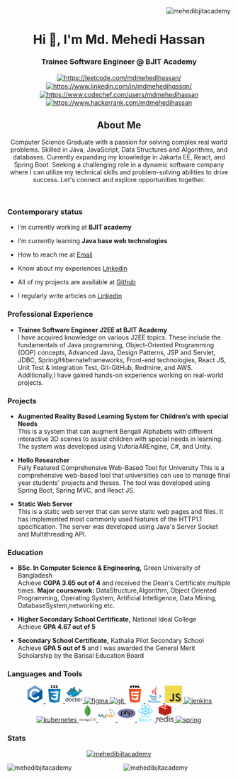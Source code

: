 <p align="right"> <img src="https://komarev.com/ghpvc/?username=mehedibjitacademy&label=Profile%20views&color=0e75b6&style=flat" alt="mehedibjitacademy" /> </p>
<h1 align="center">Hi 👋, I'm Md. Mehedi Hassan</h1>
<h3 align="center">Trainee Software Engineer @ BJIT Academy</h3>
<p align="center">
<a href="https://leetcode.com/mdmehedihassan/" target="blank"><img align="center" src="https://raw.githubusercontent.com/rahuldkjain/github-profile-readme-generator/master/src/images/icons/Social/leet-code.svg" alt="https://leetcode.com/mdmehedihassan/" height="30" width="40" /></a>
<a href="https://www.linkedin.com/in/mdmehedihqssqn/" target="blank"><img align="center" src="https://raw.githubusercontent.com/rahuldkjain/github-profile-readme-generator/master/src/images/icons/Social/linked-in-alt.svg" alt="https://www.linkedin.com/in/mdmehedihqssqn/" height="30" width="40" /></a>
<a href="https://www.codechef.com/users/mdmehedihassan" target="blank"><img align="center" src="https://cdn.jsdelivr.net/npm/simple-icons@3.1.0/icons/codechef.svg" alt="https://www.codechef.com/users/mdmehedihassan" height="30" width="40" /></a>
<a href="https://www.hackerrank.com/mdmehedihassan" target="blank"><img align="center" src="https://raw.githubusercontent.com/rahuldkjain/github-profile-readme-generator/master/src/images/icons/Social/hackerrank.svg" alt="https://www.hackerrank.com/mdmehedihassan" height="30" width="40" /></a>
</p>
<h2 align="center">About Me</h2>
<p align="center">Computer Science Graduate with a passion for solving complex real world problems. Skilled in Java, JavaScript, Data Structures and Algorithms, and databases. Currently expanding my knowledge in Jakarta EE, React, and Spring Boot. Seeking a challenging role in a dynamic software company where I can utilize my technical skills and problem-solving abilities to drive success. Let's connect and explore opportunities together.</p><br>

<h3 align="left">Contemporary status</h3>

- I’m currently working at **BJIT academy**

- I’m currently learning **Java base web technologies**

- How to reach me at <a href="mailto:mdmehedi.hassan@bjitacademy.com">Email</a>
- Know about my experiences [Linkedin](https://www.linkedin.com/in/mdmehedihqssqn)

- All of my projects are available at [Github](https://github.com/mehedibjitacademy)

- I regularly write articles on [Linkedin](https://www.linkedin.com/in/mdmehedihqssqn)
<h3 align="left">Professional Experience</h3>

- <strong>Trainee Software Engineer J2EE at BJIT Academy</strong><br>
  I have acquired knowledge on various J2EE topics. These include the fundamentals of Java programming, Object-Oriented Programming (OOP) concepts, Advanced Java, Design Patterns, JSP and Servlet, JDBC, Spring/Hibernateframeworks, Front-end technologies, React JS, Unit Test & Integration Test, Git-GitHub, Redmine, and AWS. Additionally,I have gained hands-on experience working on real-world projects.

<h3 align="left">Projects</h3>

- <strong>Augmented Reality Based Learning System for Children’s with special Needs</strong><br>
  This is a system that can augment Bengali Alphabets with different interactive 3D scenes to assist children with special needs in learning. The system was developed using VuforiaAREngine, C#, and Unity.

- <strong>Hello Researcher</strong><br>
  Fully Featured Comprehensive Web-Based Tool for University This is a comprehensive web-based tool that universities can use to manage final year students' projects and theses. The tool was developed using Spring Boot, Spring MVC, and React JS.

- <strong>Static Web Server</strong><br>
  This is a static web server that can serve static web pages and files. It has implemented most commonly used features of the HTTP1.1 specification. The server was developed using Java's Server Socket and Multithreading API.
  
<h3 align="left">Education</h3>

- <strong>BSc. In Computer Science & Engineering,</strong> Green University of Bangladesh<br>
  Achieve <strong>CGPA 3.65 out of 4</strong> and received the Dean's Certificate multiple times. <strong>Major coursework:</strong> DataStructure,Algorithm, Object Oriented Programming, Operating System, Artificial Intelligence, Data Mining, DatabaseSystem,networking etc.

- <strong>Higher Secondary School Certificate,</strong> National Ideal College<br>
  Achieve <strong>GPA 4.67 out of 5</strong>

- <strong>Secondary School Certificate,</strong> Kathalia Pilot Secondary School<br>
  Achieve <strong>GPA 5 out of 5</strong> and I was awarded the General Merit Scholarship by the Barisal Education Board

<h3 align="left">Languages and Tools</h3>
<p align="center"> <a href="https://www.cprogramming.com/" target="_blank" rel="noreferrer"> <img src="https://raw.githubusercontent.com/devicons/devicon/master/icons/c/c-original.svg" alt="c" width="40" height="40"/> </a> <a href="https://www.w3schools.com/css/" target="_blank" rel="noreferrer"> <img src="https://raw.githubusercontent.com/devicons/devicon/master/icons/css3/css3-original-wordmark.svg" alt="css3" width="40" height="40"/> </a> <a href="https://www.docker.com/" target="_blank" rel="noreferrer"> <img src="https://raw.githubusercontent.com/devicons/devicon/master/icons/docker/docker-original-wordmark.svg" alt="docker" width="40" height="40"/> </a> <a href="https://www.figma.com/" target="_blank" rel="noreferrer"> <img src="https://www.vectorlogo.zone/logos/figma/figma-icon.svg" alt="figma" width="40" height="40"/> </a> <a href="https://git-scm.com/" target="_blank" rel="noreferrer"> <img src="https://www.vectorlogo.zone/logos/git-scm/git-scm-icon.svg" alt="git" width="40" height="40"/> </a> <a href="https://www.w3.org/html/" target="_blank" rel="noreferrer"> <img src="https://raw.githubusercontent.com/devicons/devicon/master/icons/html5/html5-original-wordmark.svg" alt="html5" width="40" height="40"/> </a> <a href="https://www.java.com" target="_blank" rel="noreferrer"> <img src="https://raw.githubusercontent.com/devicons/devicon/master/icons/java/java-original.svg" alt="java" width="40" height="40"/> </a> <a href="https://developer.mozilla.org/en-US/docs/Web/JavaScript" target="_blank" rel="noreferrer"> <img src="https://raw.githubusercontent.com/devicons/devicon/master/icons/javascript/javascript-original.svg" alt="javascript" width="40" height="40"/> </a> <a href="https://www.jenkins.io" target="_blank" rel="noreferrer"> <img src="https://www.vectorlogo.zone/logos/jenkins/jenkins-icon.svg" alt="jenkins" width="40" height="40"/> </a> <a href="https://kubernetes.io" target="_blank" rel="noreferrer"> <img src="https://www.vectorlogo.zone/logos/kubernetes/kubernetes-icon.svg" alt="kubernetes" width="40" height="40"/> </a> <a href="https://www.mongodb.com/" target="_blank" rel="noreferrer"> <img src="https://raw.githubusercontent.com/devicons/devicon/master/icons/mongodb/mongodb-original-wordmark.svg" alt="mongodb" width="40" height="40"/> </a> <a href="https://www.mysql.com/" target="_blank" rel="noreferrer"> <img src="https://raw.githubusercontent.com/devicons/devicon/master/icons/mysql/mysql-original-wordmark.svg" alt="mysql" width="40" height="40"/> </a> <a href="https://www.php.net" target="_blank" rel="noreferrer"> <img src="https://raw.githubusercontent.com/devicons/devicon/master/icons/php/php-original.svg" alt="php" width="40" height="40"/> </a> <a href="https://reactjs.org/" target="_blank" rel="noreferrer"> <img src="https://raw.githubusercontent.com/devicons/devicon/master/icons/react/react-original-wordmark.svg" alt="react" width="40" height="40"/> </a> <a href="https://redis.io" target="_blank" rel="noreferrer"> <img src="https://raw.githubusercontent.com/devicons/devicon/master/icons/redis/redis-original-wordmark.svg" alt="redis" width="40" height="40"/> </a> <a href="https://spring.io/" target="_blank" rel="noreferrer"> <img src="https://www.vectorlogo.zone/logos/springio/springio-icon.svg" alt="spring" width="40" height="40"/> </a> </p>
<h3 align="left">Stats</h3>
<p align="center"><a href="https://github.com/ryo-ma/github-profile-trophy"><img src="https://github-profile-trophy.vercel.app/?username=mehedibjitacademy" alt="mehedibjitacademy" /></a> </p>
<p width="100%"><img align="left" src="https://github-readme-stats.vercel.app/api?username=mehedibjitacademy&show_icons=true&locale=en" alt="mehedibjitacademy" width="45%"/><img align="right" src="https://github-readme-streak-stats.herokuapp.com/?user=mehedibjitacademy&" alt="mehedibjitacademy" width="48%"/></p>
